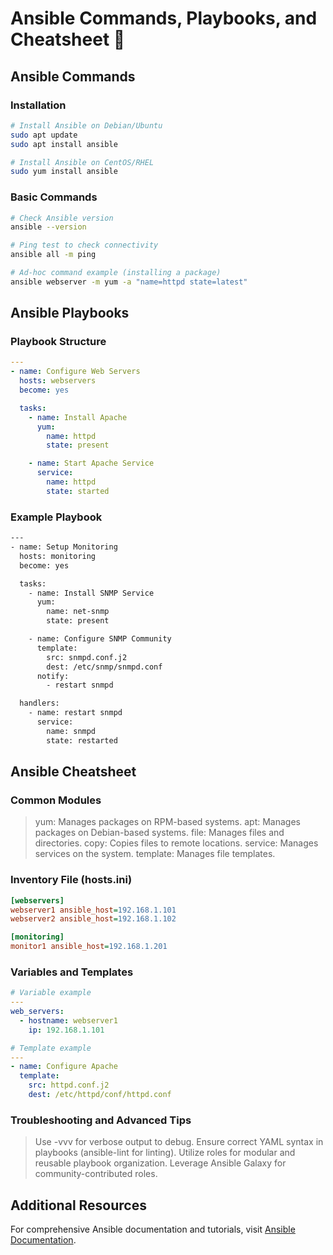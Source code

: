# Ansible Commands, Playbooks, and Cheatsheet 🚀

## Ansible Commands

### Installation

```sh
# Install Ansible on Debian/Ubuntu
sudo apt update
sudo apt install ansible

# Install Ansible on CentOS/RHEL
sudo yum install ansible
```

### Basic Commands
```sh
# Check Ansible version
ansible --version

# Ping test to check connectivity
ansible all -m ping

# Ad-hoc command example (installing a package)
ansible webserver -m yum -a "name=httpd state=latest"
```
## Ansible Playbooks
### Playbook Structure
```yaml
---
- name: Configure Web Servers
  hosts: webservers
  become: yes

  tasks:
    - name: Install Apache
      yum:
        name: httpd
        state: present

    - name: Start Apache Service
      service:
        name: httpd
        state: started
```

### Example Playbook
```sh
---
- name: Setup Monitoring
  hosts: monitoring
  become: yes

  tasks:
    - name: Install SNMP Service
      yum:
        name: net-snmp
        state: present

    - name: Configure SNMP Community
      template:
        src: snmpd.conf.j2
        dest: /etc/snmp/snmpd.conf
      notify:
        - restart snmpd

  handlers:
    - name: restart snmpd
      service:
        name: snmpd
        state: restarted
```

## Ansible Cheatsheet
### Common Modules
>yum: Manages packages on RPM-based systems.
>apt: Manages packages on Debian-based systems.
>file: Manages files and directories.
>copy: Copies files to remote locations.
>service: Manages services on the system.
>template: Manages file templates.

### Inventory File (hosts.ini)
```ini
[webservers]
webserver1 ansible_host=192.168.1.101
webserver2 ansible_host=192.168.1.102

[monitoring]
monitor1 ansible_host=192.168.1.201
```
### Variables and Templates
```yaml
# Variable example
---
web_servers:
  - hostname: webserver1
    ip: 192.168.1.101

# Template example
---
- name: Configure Apache
  template:
    src: httpd.conf.j2
    dest: /etc/httpd/conf/httpd.conf
```

### Troubleshooting and Advanced Tips
>Use -vvv for verbose output to debug.
>Ensure correct YAML syntax in playbooks (ansible-lint for linting).
>Utilize roles for modular and reusable playbook organization.
>Leverage Ansible Galaxy for community-contributed roles.

## Additional Resources
For comprehensive Ansible documentation and tutorials, visit [Ansible Documentation](https://docs.ansible.com/).
